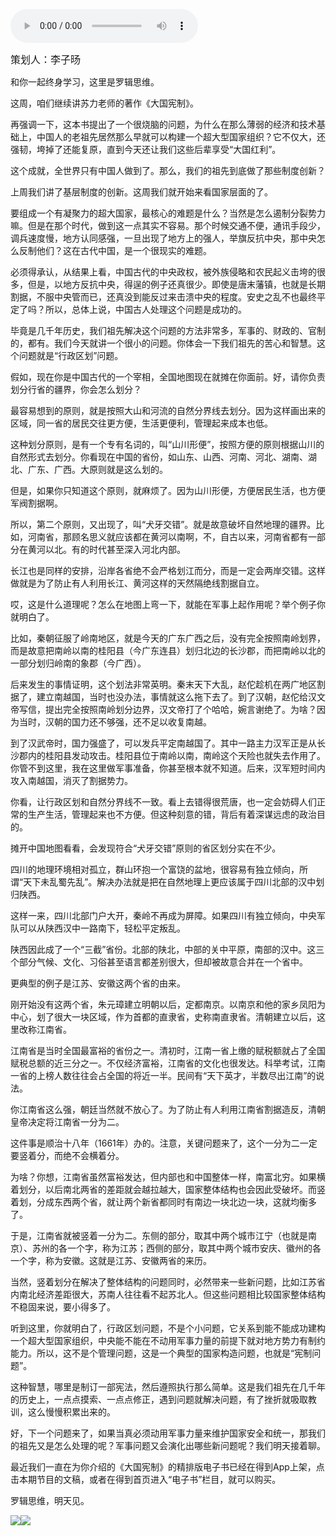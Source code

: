 <audio src="http://igetoss.cdn.igetget.com/mp3/201806/02/201806021115523011448723.mp3" controls="controls">您的浏览器不支持 audio 标签。</audio><p><span style="font-size: 16px;">策划人：李子旸</span><br></p><p>和你一起终身学习，这里是罗辑思维。</p><p>这周，咱们继续讲苏力老师的著作《大国宪制》。</p><p>再强调一下，这本书提出了一个很烧脑的问题，为什么在那么薄弱的经济和技术基础上，中国人的老祖先居然那么早就可以构建一个超大型国家组织？它不仅大，还强韧，垮掉了还能复原，直到今天还让我们这些后辈享受“大国红利”。</p><p>这个成就，全世界只有中国人做到了。那么，我们的祖先到底做了那些制度创新？</p><p>上周我们讲了基层制度的创新。这周我们就开始来看国家层面的了。</p><p>要组成一个有凝聚力的超大国家，最核心的难题是什么？当然是怎么遏制分裂势力嘛。但是在那个时代，做到这一点其实不容易。那个时候交通不便，通讯手段少，调兵速度慢，地方认同感强，一旦出现了地方上的强人，举旗反抗中央，那中央怎么反制他们？这在古代中国，是一个很现实的难题。</p><p>必须得承认，从结果上看，中国古代的中央政权，被外族侵略和农民起义击垮的很多，但是，以地方反抗中央，得逞的例子还真很少。即使是唐末藩镇，也就是长期割据，不服中央管而已，还真没到能反过来击溃中央的程度。安史之乱不也最终平定了吗？所以，总体上说，中国古人处理这个问题是成功的。</p><p>毕竟是几千年历史，我们祖先解决这个问题的方法非常多，军事的、财政的、官制的，都有。我们今天就讲一个很小的问题。你体会一下我们祖先的苦心和智慧。这个问题就是“行政区划”问题。</p><p>假如，现在你是中国古代的一个宰相，全国地图现在就摊在你面前。好，请你负责划分行省的疆界，你会怎么划分？</p><p>最容易想到的原则，就是按照大山和河流的自然分界线去划分。因为这样画出来的区域，同一省的居民交往更方便，生活更便利，管理起来成本也低。</p><p>这种划分原则，是有一个专有名词的，叫“山川形便”，按照方便的原则根据山川的自然形式去划分。你看现在中国的省份，如山东、山西、河南、河北、湖南、湖北、广东、广西。大原则就是这么划的。</p><p>但是，如果你只知道这个原则，就麻烦了。因为山川形便，方便居民生活，也方便军阀割据啊。</p><p>所以，第二个原则，又出现了，叫“犬牙交错”。就是故意破坏自然地理的疆界。比如，河南省，那顾名思义就应该都在黄河以南啊，不，自古以来，河南省都有一部分在黄河以北。有的时代甚至深入河北内部。</p><p>长江也是同样的安排，沿岸各省绝不会严格划江而分，而是一定会两岸交错。这样做就是为了防止有人利用长江、黄河这样的天然隔绝线割据自立。</p><p>哎，这是什么道理呢？怎么在地图上弯一下，就能在军事上起作用呢？举个例子你就明白了。</p><p>比如，秦朝征服了岭南地区，就是今天的广东广西之后，没有完全按照南岭划界，而是故意把南岭以南的桂阳县（今广东连县）划归北边的长沙郡，而把南岭以北的一部分划归岭南的象郡（今广西）。</p><p>后来发生的事情证明，这个划法非常英明。秦末天下大乱，赵佗趁机在两广地区割据了，建立南越国，当时也没办法，事情就这么拖下去了。到了汉朝，赵佗给汉文帝写信，提出完全按照南岭划分边界，汉文帝打了个哈哈，婉言谢绝了。为啥？因为当时，汉朝的国力还不够强，还不足以收复南越。</p><p>到了汉武帝时，国力强盛了，可以发兵平定南越国了。其中一路主力汉军正是从长沙郡内的桂阳县发动攻击。桂阳县位于南岭以南，南岭这个天险也就失去作用了。你管不到这里，我在这里做军事准备，你甚至根本就不知道。后来，汉军短时间内攻入南越国，消灭了割据势力。</p><p>你看，让行政区划和自然分界线不一致。看上去错得很荒唐，也一定会妨碍人们正常的生产生活，管理起来也不方便。但这种刻意的错，背后有着深谋远虑的政治目的。</p><p>摊开中国地图看看，会发现符合“犬牙交错”原则的省区划分实在不少。</p><p>四川的地理环境相对孤立，群山环抱一个富饶的盆地，很容易有独立倾向，所谓“天下未乱蜀先乱”。解决办法就是把在自然地理上更应该属于四川北部的汉中划归陕西。</p><p>这样一来，四川北部门户大开，秦岭不再成为屏障。如果四川有独立倾向，中央军队可以从陕西汉中一路南下，轻松平定叛乱。</p><p>陕西因此成了一个“三截”省份。北部的陕北，中部的关中平原，南部的汉中。这三个部分气候、文化、习俗甚至语言都差别很大，但却被故意合并在一个省中。</p><p>更典型的例子是江苏、安徽这两个省的由来。</p><p>刚开始没有这两个省，朱元璋建立明朝以后，定都南京。以南京和他的家乡凤阳为中心，划了很大一块区域，作为首都的直隶省，史称南直隶省。清朝建立以后，这里改称江南省。</p><p>江南省是当时全国最富裕的省份之一。清初时，江南一省上缴的赋税额就占了全国赋税总额的近三分之一。不仅经济富裕，江南省的文化也很发达。科举考试，江南一省的上榜人数往往会占全国的将近一半。民间有“天下英才，半数尽出江南”的说法。</p><p>你江南省这么强，朝廷当然就不放心了。为了防止有人利用江南省割据造反，清朝皇帝决定将江南省一分为二。</p><p>这件事是顺治十八年（1661年）办的。注意，关键问题来了，这个一分为二一定要竖着分，而绝不会横着分。</p><p>为啥？你想，江南省虽然富裕发达，但内部也和中国整体一样，南富北穷。如果横着划分，以后南北两省的差距就会越拉越大，国家整体结构也会因此受破坏。而竖着划，分成东西两个省，就让两个新省都同时有南边一块北边一块，这就均衡多了。</p><p>于是，江南省就被竖着一分为二。东侧的部分，取其中两个城市江宁（也就是南京）、苏州的各一个字，称为江苏；西侧的部分，取其中两个城市安庆、徽州的各一个字，称为安徽。这就是江苏、安徽两省的来历。</p><p>当然，竖着划分在解决了整体结构的问题同时，必然带来一些新问题，比如江苏省内南北经济差距很大，苏南人往往看不起苏北人。但这些问题相比较国家整体结构不稳固来说，要小得多了。</p><p>听到这里，你就明白了，行政区划问题，不是个小问题，它关系到能不能成功建构一个超大型国家组织，中央能不能在不动用军事力量的前提下就对地方势力有制约能力。所以，这不是个管理问题，这是一个典型的国家构造问题，也就是“宪制问题”。</p><p>这种智慧，哪里是制订一部宪法，然后遵照执行那么简单。这是我们祖先在几千年的历史上，一点点摸索、一点点修正，遇到问题就解决问题，有了挫折就吸取教训，这么慢慢积累出来的。</p><p>好，下一个问题来了，如果当真必须动用军事力量来维护国家安全和统一，那我们的祖先又是怎么处理的呢？军事问题又会演化出哪些新问题呢？我们明天接着聊。</p><p>最近我们一直在为你介绍的《大国宪制》的精排版电子书已经在得到App上架，点击本期节目的文稿，或者在得到首页进入“电子书”栏目，就可以购买。</p><p>罗辑思维，明天见。</p><img src="https://piccdn.igetget.com/img/201806/20/201806200933480428346289.jpg" /><img src="https://piccdn.igetget.com/img/201806/02/201806021123089349752349.jpg" />